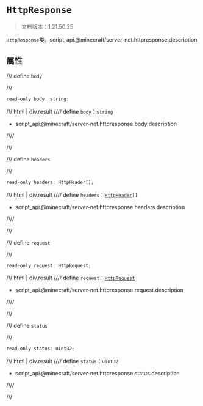 # `HttpResponse`

> 文档版本：1.21.50.25

`HttpResponse`类。script_api.@minecraft/server-net.httpresponse.description

## 属性

/// define
`body`


///

```js
read-only body: string;
```

/// html | div.result
//// define
`body`：`string`

- script_api.@minecraft/server-net.httpresponse.body.description


////

///


/// define
`headers`


///

```js
read-only headers: HttpHeader[];
```

/// html | div.result
//// define
`headers`：<code><a href="../httpheader/">HttpHeader</a>[]</code>

- script_api.@minecraft/server-net.httpresponse.headers.description


////

///


/// define
`request`


///

```js
read-only request: HttpRequest;
```

/// html | div.result
//// define
`request`：[`HttpRequest`](./httprequest.md)

- script_api.@minecraft/server-net.httpresponse.request.description


////

///


/// define
`status`


///

```js
read-only status: uint32;
```

/// html | div.result
//// define
`status`：`uint32`

- script_api.@minecraft/server-net.httpresponse.status.description


////

///

